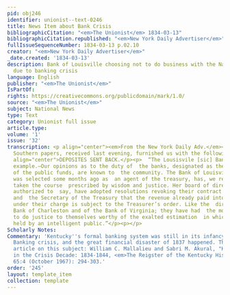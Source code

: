 ```yaml
---
pid: obj246
identifier: unionist--text-0246
title: News Item about Bank Crisis
bibliographicCitation: "<em>The Unionist</em> 1834-03-13"
bibliographicCitation.republished: "<em>New York Daily Advertiser</em>"
fullIssueSequenceNumber: 1834-03-13 p.02.10
creator: "<em>New York Daily Advertiser</em>"
_date.created: '1834-03-13'
description: Bank of Louisville choosing not to do business with the National government
  due to banking crisis
language: English
publisher: "<em>The Unionist</em>"
IsPartOf: 
rights: https://creativecommons.org/publicdomain/mark/1.0/
source: "<em>The Unionist</em>"
subject: National News
type: Text
category: Unionist full issue
article.type: 
volume: '1'
issue: '32'
transcription: <p align="center"><em>From the New York Daily Adv.</em></p><p>  The
  Southern papers, received last evening, furnished us with the following.—</p><p
  align="center">DEPOSITES SENT BACK.</p><p>  “The Lousisvile [sic] Bank, a Noble
  example.—Our opinions as to the duty of  the banks, designated as the depositories
  of the public funds, are known to  the community. The Bank of Louisville, which
  was selected some months ago as  an agent of the treasury, has, we rejoice to announce,
  taken the course  prescribed by wisdom and justice. Her board of directors, we are
  authorized to  say, have adopted resolutions revoking their contract with the government,
  and  the Secretary of the Treasury that the revenue already paid into the  institution
  under their charge is subject to the Treasurer’s order. Like the  directors of the
  Bank of Charleston and of the Bank of Virginia; they have had  the moral courage
  to do justice to themselves worthy of the exalted estimation  in which they are
  held by an intelligent public.”</p><p></p>
Scholarly Notes: 
Commentary: 'Kentucky''s formal banking system was still in its infancy when the Jacksonian
  Banking crisis, and the great financial disaster of 1837 happened. There is a scholarly
  article on this subject: William C. Mallalieu and Sabri M. Akural, "Kentucky Banks
  in the Crisis Decade: 1834-1844, <em>The Reigster of the Kentucky Historical Society</em>
  65:4 (October 1967): 294-303.'
order: '245'
layout: template_item
collection: template
---
```

